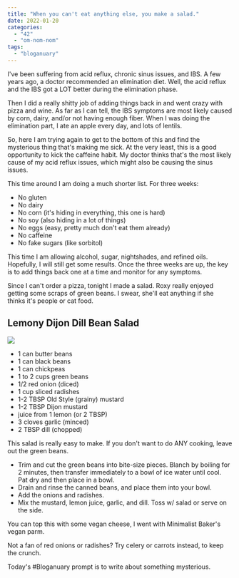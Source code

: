 ```yaml
---
title: "When you can't eat anything else, you make a salad."
date: 2022-01-20
categories: 
  - "42"
  - "om-nom-nom"
tags: 
  - "bloganuary"
---
```


I've been suffering from acid reflux, chronic sinus issues, and IBS. A few years ago, a doctor recommended an elimination diet. Well, the acid reflux and the IBS got a LOT better during the elimination phase.

Then I did a really shitty job of adding things back in and went crazy with pizza and wine. As far as I can tell, the IBS symptoms are most likely caused by corn, dairy, and/or not having enough fiber. When I was doing the elimination part, I ate an apple every day, and lots of lentils.

So, here I am trying again to get to the bottom of this and find the mysterious thing that's making me sick. At the very least, this is a good opportunity to kick the caffeine habit. My doctor thinks that's the most likely cause of my acid reflux issues, which might also be causing the sinus issues.

This time around I am doing a much shorter list. For three weeks:

- No gluten
- No dairy
- No corn (it's hiding in everything, this one is hard)
- No soy (also hiding in a lot of things)
- No eggs (easy, pretty much don't eat them already)
- No caffeine
- No fake sugars (like sorbitol)

This time I am allowing alcohol, sugar, nightshades, and refined oils. Hopefully, I will still get some results. Once the three weeks are up, the key is to add things back one at a time and monitor for any symptoms.

Since I can't order a pizza, tonight I made a salad. Roxy really enjoyed getting some scraps of green beans. I swear, she'll eat anything if she thinks it's people or cat food.

## Lemony Dijon Dill Bean Salad

![](images/IMG_5797-768x1024.jpg)

- 1 can butter beans
- 1 can black beans
- 1 can chickpeas
- 1 to 2 cups green beans
- 1/2 red onion (diced)
- 1 cup sliced radishes
- 1-2 TBSP Old Style (grainy) mustard
- 1-2 TBSP Dijon mustard
- juice from 1 lemon (or 2 TBSP)
- 3 cloves garlic (minced)
- 2 TBSP dill (chopped)

This salad is really easy to make. If you don't want to do ANY cooking, leave out the green beans.

- Trim and cut the green beans into bite-size pieces. Blanch by boiling for 2 minutes, then transfer immediately to a bowl of ice water until cool. Pat dry and then place in a bowl.
- Drain and rinse the canned beans, and place them into your bowl.
- Add the onions and radishes.
- Mix the mustard, lemon juice, garlic, and dill. Toss w/ salad or serve on the side.

You can top this with some vegan cheese, l went with Minimalist Baker's vegan parm.

Not a fan of red onions or radishes? Try celery or carrots instead, to keep the crunch.

Today's #Bloganuary prompt is to write about something mysterious.
